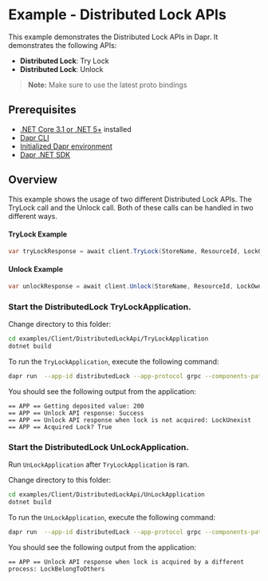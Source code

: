 # Example - Distributed Lock APIs

This example demonstrates the Distributed Lock APIs in Dapr.
It demonstrates the following APIs:
- **Distributed Lock**: Try Lock
- **Distributed Lock**: Unlock

> **Note:** Make sure to use the latest proto bindings

## Prerequisites

- [.NET Core 3.1 or .NET 5+](https://dotnet.microsoft.com/download) installed
- [Dapr CLI](https://docs.dapr.io/getting-started/install-dapr-cli/)
- [Initialized Dapr environment](https://docs.dapr.io/getting-started/install-dapr-selfhost/)
- [Dapr .NET SDK](https://docs.dapr.io/developing-applications/sdks/dotnet/)

## Overview
This example shows the usage of two different Distributed Lock APIs. The TryLock call and
the Unlock call. Both of these calls can be handled in two different ways.

#### TryLock Example
```csharp
var tryLockResponse = await client.TryLock(StoreName, ResourceId, LockOwner, ExpiryInSeconds);
```

#### Unlock Example
```csharp
var unlockResponse = await client.Unlock(StoreName, ResourceId, LockOwner);
```

### Start the DistributedLock TryLockApplication.

Change directory to this folder:

```bash
cd examples/Client/DistributedLockApi/TryLockApplication
dotnet build
```

To run the `TryLockApplication`, execute the following command:

```bash
dapr run  --app-id distributedLock --app-protocol grpc --components-path ./Components --log-level debug dotnet run
```

You should see the following output from the application:

```
== APP == Getting deposited value: 200
== APP == Unlock API response: Success
== APP == Unlock API response when lock is not acquired: LockUnexist
== APP == Acquired Lock? True
```

### Start the DistributedLock UnLockApplication.

Run `UnLockApplication` after `TryLockApplication` is ran.

Change directory to this folder:

```bash
cd examples/Client/DistributedLockApi/UnLockApplication
dotnet build
```

To run the `UnLockApplication`, execute the following command:

```bash
dapr run  --app-id distributedLock --app-protocol grpc --components-path ./Components --log-level debug dotnet run
```

You should see the following output from the application:

```
== APP == Unlock API response when lock is acquired by a different process: LockBelongToOthers
```